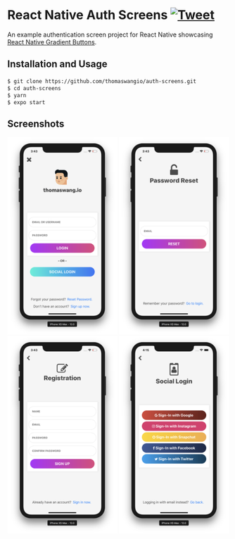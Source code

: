 # React Native Auth Screens [![Tweet](https://img.shields.io/twitter/url/http/shields.io.svg?style=social)](https://twitter.com/intent/tweet?text=Check%20out%20these%20sweet%20auth-screens%20by%20@thomaswangio%20for%20@reactnative%20&url=https://github.com/thomaswangio/auth-screens)

An example authentication screen project for React Native showcasing [React Native Gradient Buttons](https://github.com/thomaswangio/react-native-gradient-buttons).

## Installation and Usage

```
$ git clone https://github.com/thomaswangio/auth-screens.git
$ cd auth-screens
$ yarn
$ expo start
```

## Screenshots

<img src="./example1.png" alt="Example 1 " width="250">
<img src="./example2.png" alt="Example 2" width="250">
<img src="./example3.png" alt="Example 3" width="250">
<img src="./example4.png" alt="Example 4" width="250">
